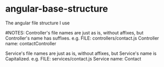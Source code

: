 # angular-base-structure
The angular file structure I use

#NOTES:
  Controller's file names are just as is, without affixes, but Controller's name has suffixes.
    e.g. FILE: controllers/contact.js
         Controller name: contactController

  Service's file names are just as is, without affixes, but Service's name is Capitalized.
    e.g. FILE: services/contact.js
         Service name: Contact
